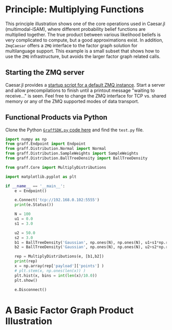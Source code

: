 # Principle: Multiplying Functions

This principle illustration shows one of the core operations used in Caesar.jl (multimodal-iSAM), where different probability belief functions are multiplied together.
The true product between various likelihood beliefs is very complicated to compute, but a good approximations exist.
In addition, `ZmqCaesar` offers a `ZMQ` interface to the factor graph solution for multilanguage support.  This example is a small subset that shows how to use the `ZMQ` infrastructure, but avoids the larger factor graph related calls.

## Starting the ZMQ server

Caesar.jl provides a [startup script for a default ZMQ instance](https://github.com/JuliaRobotics/Caesar.jl/blob/master/scripts/zmqServer.sh).  Start a server and allow precompilations to finish until a printout message "waiting to receive..." is seen.  Feel free to change the ZMQ interface for TCP vs. shared memory or any of the ZMQ supported modes of data transport.

## Functional Products via Python

Clone the Python [`GraffSDK.py` code here](http://github.com/nicrip/graff_py) and find the `test.py` file.
```python
import numpy as np
from graff.Endpoint import Endpoint
from graff.Distribution.Normal import Normal
from graff.Distribution.SampleWeights import SampleWeights
from graff.Distribution.BallTreeDensity import BallTreeDensity

from graff.Core import MultiplyDistributions

import matplotlib.pyplot as plt

if __name__ == '__main__':
    e = Endpoint()

    e.Connect('tcp://192.168.0.102:5555')
    print(e.Status())

    N = 100
    u1 = 0.0
    s1 = 3.0

    u2 = 50.0
    s2 = 3.0
    b1 = BallTreeDensity('Gaussian', np.ones(N), np.ones(N), u1+s1*np.random.randn(N))
    b2 = BallTreeDensity('Gaussian', np.ones(N), np.ones(N), u2+s2*np.random.randn(N))

    rep = MultiplyDistributions(e, [b1,b2])
    print(rep)
    x = np.array(rep['payload']['points'] )
    # plt.stem(x, np.ones(len(x)) )
    plt.hist(x, bins = int(len(x)/10.0))
    plt.show()

    e.Disconnect()
```


# A Basic Factor Graph Product Illustration
